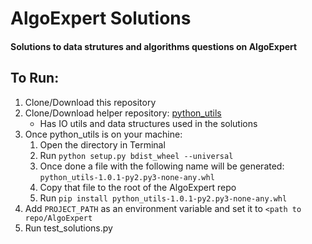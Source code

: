 # AlgoExpert Solutions

#### Solutions to data strutures and algorithms questions on AlgoExpert

## To Run:
1. Clone/Download this repository
2. Clone/Download helper repository: [python_utils](https://github.com/NisargDesai99/python_utils)
   - Has IO utils and data structures used in the solutions
3. Once python_utils is on your machine:
   1. Open the directory in Terminal
   2. Run `python setup.py bdist_wheel --universal`
   3. Once done a file with the following name will be generated: `python_utils-1.0.1-py2.py3-none-any.whl`
   4. Copy that file to the root of the AlgoExpert repo
   5. Run `pip install python_utils-1.0.1-py2.py3-none-any.whl`
4. Add `PROJECT_PATH` as an environment variable and set it to `<path to repo/AlgoExpert`
5. Run test_solutions.py
